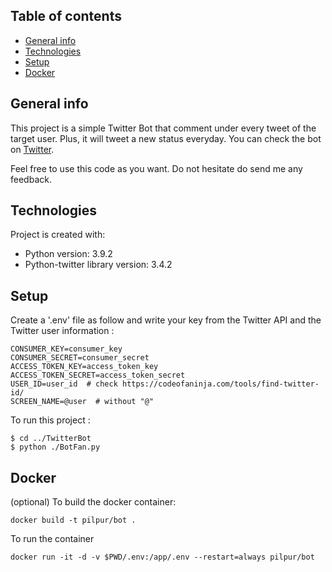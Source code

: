 ## Table of contents
* [General info](#general-info)
* [Technologies](#technologies)
* [Setup](#setup)
* [Docker](#docker)

## General info
This project is a simple Twitter Bot that comment under every tweet of the target user. Plus, it will tweet a new status everyday.
You can check the bot on <a href="https://twitter.com/BotFan2Louis">Twitter</a>.

Feel free to use this code as you want.
Do not hesitate do send me any feedback.
	
## Technologies
Project is created with:
* Python version: 3.9.2
* Python-twitter library version: 3.4.2
	
## Setup
Create a '.env' file as follow and write your key from the Twitter API and the Twitter user information :
```
CONSUMER_KEY=consumer_key
CONSUMER_SECRET=consumer_secret
ACCESS_TOKEN_KEY=access_token_key
ACCESS_TOKEN_SECRET=access_token_secret
USER_ID=user_id  # check https://codeofaninja.com/tools/find-twitter-id/
SCREEN_NAME=@user  # without "@"
```

To run this project :

```
$ cd ../TwitterBot
$ python ./BotFan.py
```

## Docker
(optional) To build the docker container:
```
docker build -t pilpur/bot .
```

To run the container
```
docker run -it -d -v $PWD/.env:/app/.env --restart=always pilpur/bot
```